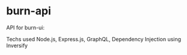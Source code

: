 # burn-api

API for burn-ui:

Techs used Node.js, Express.js, GraphQL, Dependency Injection using Inversify
